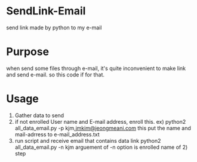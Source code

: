 # SendLink-Email
send link made by python to my e-mail

# Purpose
when send some files through e-mail, it's quite inconvenient to make link and send e-mail.
so this code if for that.

# Usage
1) Gather data to send
2) if not enrolled User name and E-mail address, enroll this.
 ex) python2 all_data_email.py -p kjm,jmkim@jeongmeani.com
 this put the name and mail-adrress to e-mail_address.txt
3) run script and receive email that contains data link
 python2 all_data_email.py -n kjm
 arguement of -n option is enrolled name of 2) step
